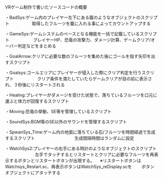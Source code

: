 VRゲーム制作で書いたソースコードの概要

・BadSys:ゲーム内のプレイヤー左下にある籠のようなオブジェクトのスクリプト
　　　　　取得したフルーツを籠に入れる事によってカウントアップする

・GameSys:ゲームシステムのベースとなる機能を一括で記載しているスクリプト
　　　　　 プレイヤーHP、恐竜の攻撃力、ダメージ計算、ゲームクリア/オーバー判定などをまとめる

・GoalArrow:クリアに必要な数のフルーツを集めた後にゴールを指す矢印を出すスクリプト

・Goalsys:ゴールエリアにプレイヤーが侵入した際にクリア判定を行うスクリプト
　　　　　 クリア条件を満たしていたらゲームクリアが目の前に表示され、３秒後にリスタートされる

・Healing:プレイヤーがダメージを受けた状態で、落ちているフルーツを口元に運ぶと体力が回復するスクリプト

・Moving:恐竜の挙動、SE等を管理しているスクリプト

・SoundSys:BGM等のSE以外のサウンドを管理するスクリプト

・SpwanSys_Time:ゲーム内の地面に落ちている石/フルーツを時間経過で生成するスクリプト
　　　　　　　　　生成間隔時間はランダムに設定

・WatchSys2:プレイヤーの右手にある時計のようなオブジェクトのスクリプト
　　　　　　　左手でタッチするとリスタートとクリアに必要なフルーツを再表示するボタンとリスタートボタンが出現する。
　※リスタートボタンはWatchsys_Restart.sc、再表示ボタンはWatchSys_reDisplay.scを
　　ボタンオブジェクトにアタッチする
　

